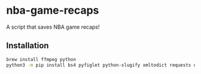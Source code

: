 # nba-game-recaps
A script that saves NBA game recaps!

## Installation
```bash
brew install ffmpeg python
python3 -m pip install bs4 pyfiglet python-slugify xmltodict requests urllib3 certifi
```
